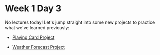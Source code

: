 # Week 1 Day 3

No lectures today! Let's jump straight into some new projects to practice what we've learned
previously:

- [Playing Card Project](./playing_card_project/)

- [Weather Forecast Project](./weather_forecast_project/)
